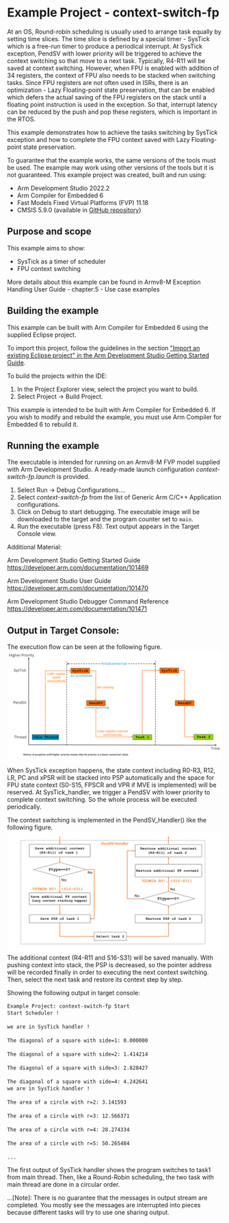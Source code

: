 # Example Project - context-switch-fp

At an OS, Round-robin scheduling is usually used to arrange task equally by setting time slices. The time slice is defined by a special timer - SysTick which is a free-run timer to produce a periodical interrupt. At SysTick exception, PendSV with lower priority will be triggered to achieve the context switching so that move to a next task. Typically, R4-R11 will be saved at context switching. However, when FPU is enabled with addition of 34 registers, the context of FPU also needs to be stacked when switching tasks. Since FPU registers are not often used in ISRs, there is an optimization - Lazy Floating-point state preservation, that can be enabled which defers the actual saving of the FPU registers on the stack until a floating point instruction is used in the exception. So that, interrupt latency can be reduced by the push and pop these registers, which is important in the RTOS. 

This example demonstrates how to achieve the tasks switching by SysTick exception and how to complete the FPU context saved with Lazy Floating-point state preservation.

To guarantee that the example works, the same versions of the tools must be used. The example may work using other versions of the tools but it is not guaranteed. This example project was created, built and run using:

- Arm Development Studio 2022.2
- Arm Compiler for Embedded 6
- Fast Models Fixed Virtual Platforms (FVP) 11.18
- CMSIS 5.9.0 (available in [GitHub repository](https://github.com/ARM-software/CMSIS_5))

## Purpose and scope

This example aims to show:

- SysTick as a timer of scheduler
- FPU context switching

More details about this example can be found in Armv8-M Exception Handling User Guide - chapter:5 - Use case examples

## Building the example

This example can be built with Arm Compiler for Embedded 6 using the supplied Eclipse project.

To import this project, follow the guidelines in the section ["Import an existing Eclipse project" in the Arm Development Studio Getting Started Guide](https://developer.arm.com/documentation/101469/2022-1/Projects-and-examples-in-Arm-Development-Studio/Importing-and-exporting-projects/Import-an-existing-Eclipse-project?lang=en). 

To build the projects within the IDE:

1. In the Project Explorer view, select the project you want to build.
2. Select Project → Build Project.

This example is intended to be built with Arm Compiler for Embedded 6. If you wish to modify and rebuild the example, you must use Arm Compiler for Embedded 6 to rebuild it.

## Running the example

The executable is intended for running on an Armv8-M FVP model supplied with Arm Development Studio. A ready-made launch configuration *context-switch-fp.launch* is provided.

1. Select Run → Debug Configurations....
2. Select *context-switch-fp* from the list of Generic Arm C/C++ Application configurations.
3. Click on Debug to start debugging. The executable image will be downloaded to the target and the program counter set to `main`.
4. Run the executable (press F8). Text output appears in the Target Console view.

Additional Material:

Arm Development Studio Getting Started Guide
https://developer.arm.com/documentation/101469

Arm Development Studio User Guide
https://developer.arm.com/documentation/101470

Arm Development Studio Debugger Command Reference
https://developer.arm.com/documentation/101471

## Output in Target Console:

The execution flow can be seen at the following figure.
![Execution flow chart for context switching for FPU](context_switch_fp_process.png "Execution flow chart for context-switch-fp example")

When SysTick exception happens, the state context including R0-R3, R12, LR, PC and xPSR will be stacked into PSP automatically and the space for FPU state context (S0-S15, FPSCR and VPR if MVE is implemented) will be reserved. At SysTick_handler, we trigger a PendSV with lower priority to complete context switching. So the whole process will be executed periodically.  

The context switching is implemented in the PendSV_Handler() like the following figure.
![Execution flow chart for pendsv](PendSV_Handler.png "PendSV Execution flow chart for context-switch-fp example")
The additional context (R4-R11 and S16-S31) will be saved manually. With pushing context into stack, the PSP is decreased, so the pointer address will be recorded finally in order to executing the next context switching. Then, select the next task and restore its context step by step.


Showing the following output in target console:

```
Example Project: context-switch-fp Start
Start Scheduler ! 

we are in SysTick handler ! 

The diagonal of a square with side=1: 0.000000 

The diagonal of a square with side=2: 1.414214 

The diagonal of a square with side=3: 2.828427 

The diagonal of a square with side=4: 4.242641 
we are in SysTick handler ! 

The area of a circle with r=2: 3.141593 

The area of a circle with r=3: 12.566371 

The area of a circle with r=4: 28.274334 

The area of a circle with r=5: 50.265484 

...
 ```

The first output of SysTick handler shows the program switches to task1 from main thread. Then, like a Round-Robin scheduling, the two task with main thread are done in a circular order. 
 
 ...[Note]: There is no guarantee that the messages in output stream are completed. You mostly see the messages are interrupted into pieces because different tasks will try to use one sharing output.
